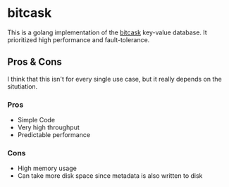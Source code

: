 # bitcask

This is a golang implementation of the [bitcask](https://riak.com/assets/bitcask-intro.pdf) key-value database. It prioritized high performance and fault-tolerance.

## Pros & Cons

I think that this isn't for every single use case, but it really depends on the situtiation.

### Pros
* Simple Code
* Very high throughput
* Predictable performance

### Cons
* High memory usage
* Can take more disk space since metadata is also written to disk
